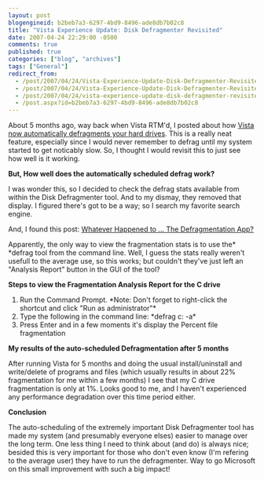 ```yaml
---
layout: post
blogengineid: b2beb7a3-6297-4bd9-8496-ade8db7b02c8
title: "Vista Experience Update: Disk Defragmenter Revisited"
date: 2007-04-24 22:29:00 -0500
comments: true
published: true
categories: ["blog", "archives"]
tags: ["General"]
redirect_from: 
  - /post/2007/04/24/Vista-Experience-Update-Disk-Defragmenter-Revisited.aspx
  - /post/2007/04/24/Vista-Experience-Update-Disk-Defragmenter-Revisited
  - /post/2007/04/24/vista-experience-update-disk-defragmenter-revisited
  - /post.aspx?id=b2beb7a3-6297-4bd9-8496-ade8db7b02c8
---
```

<!-- more -->

About 5 months ago, way back when Vista RTM'd, I posted about how <a href="/Blog/Post.aspx?PostID=1338">Vista now automatically defragments your hard drives</a>. This is a really neat feature, especially since I would never remember to defrag until my system started to get noticably slow. So, I thought I would revisit this to just see how well is it working.

**But, How well does the automatically scheduled defrag work?**

I was wonder this, so I decided to check the defrag stats available from within the Disk Defragmenter tool. And to my dismay, they removed that display. I figured there's got to be a way; so I search my favorite search engine.

And, I found this post: <a href="http://www.thegline.com/windows/2007/03/whatever-happened-to-the-defra.html">Whatever Happened to ... The Defragmentation App?</a>

Apparently, the only way to view the fragmentation stats is to use the* *defrag tool from the command line. Well, I guess the stats really weren't usefull to the average use, so this works; but couldn't they've just left an "Analysis Report" button in the GUI of the tool?

**Steps to view the Fragmentation Analysis Report for the C drive**
<ol>
<li>Run the Command Prompt.
*Note: Don't forget to right-click the shortcut and click "Run as administrator"*</li>
<li>Type the following in the command line: *defrag c: -a*</li>
<li>Press Enter and in a few moments it's display the Percent file fragmentation</li>
</ol>

**My results of the auto-scheduled Defragmentation after 5 months**

After running Vista for 5 months and doing the usual install/uninstall and write/delete of programs and files (which usually results in about 22% fragmentation for me within a few months) I see that my C drive fragmentation is only at 1%. Looks good to me, and I haven't experienced any performance degradation over this time period either.

**Conclusion**

The auto-scheduling of the extremely important Disk Defragmenter tool has made my system (and presumably everyone elses) easier to manage over the long term. One less thing I need to think about (and do) is always nice; besided this is very important for those who don't even know (I'm refering to the average user) they have to run the defragmenter. Way to go Microsoft on this small improvement with such a big impact!
